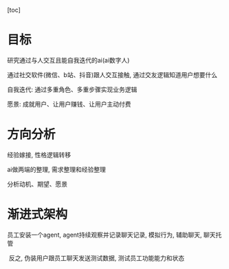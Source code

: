 [toc]

# 目标

研究通过与人交互且能自我迭代的ai(ai数字人)

通过社交软件(微信、b站、抖音)跟人交互接触, 通过交友逻辑知道用户想要什么

自我迭代: 通过多重角色、多重步骤实现业务逻辑

愿景: 成就用户、让用户赚钱、让用户主动付费

# 方向分析

经验嫁接, 性格逻辑转移

ai做两端的整理, 需求整理和经验整理

分析动机、期望、愿景

# 渐进式架构

员工安装一个agent, agent持续观察并记录聊天记录, 模拟行为, 辅助聊天, 聊天托管

​	反之, 伪装用户跟员工聊天发送测试数据, 测试员工功能能力和状态
